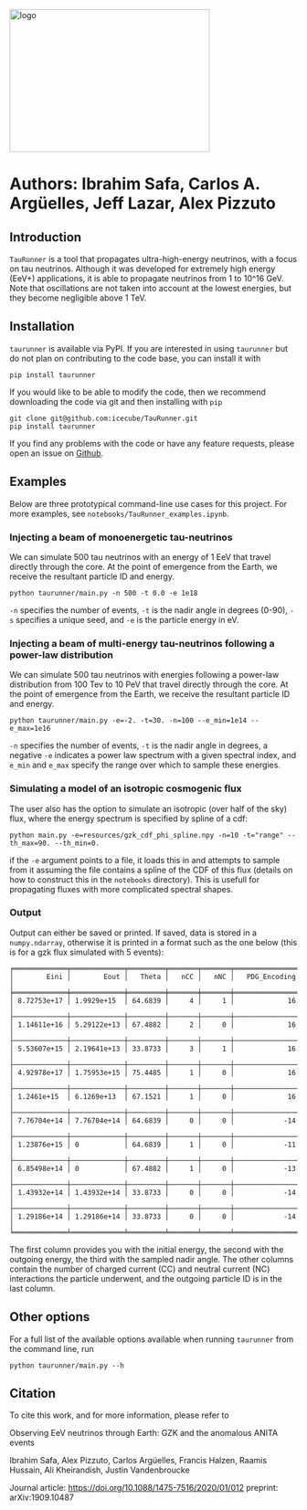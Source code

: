 <img src="https://icecube.wisc.edu/~isafa/TauRunner.jpg" alt="logo"
	title="taurunner logo" width="350" height="250" />
 

Authors: Ibrahim Safa, Carlos A. Argüelles, Jeff Lazar, Alex Pizzuto
=======

## Introduction

`TauRunner` is a tool that propagates ultra-high-energy neutrinos, with a focus on tau neutrinos. Although it was developed for extremely high energy (EeV+) applications, it is able to propagate neutrinos from 1 to 10^16 GeV. Note that oscillations are not taken into account at the lowest energies, but they become negligible above 1 TeV.   

## Installation

`taurunner` is available via PyPI. If you are interested in using `taurunner` but do not plan on contributing to the code base, you can install it with
```console
pip install taurunner
```

If you would like to be able to modify the code, then we recommend downloading the code via git and then installing with `pip`
```console
git clone git@github.com:icecube/TauRunner.git
pip install taurunner
```

If you find any problems with the code or have any feature requests, please open an issue on [Github](https://github.com/icecube/TauRunner/issues).

## Examples
Below are three prototypical command-line use cases for this project. For more examples, see `notebooks/TauRunner_examples.ipynb`.

### Injecting a beam of monoenergetic tau-neutrinos
We can simulate 500 tau neutrinos with an energy of 1 EeV that travel directly through the core. At the point of emergence from the Earth, we receive the resultant particle ID and energy.
```console
python taurunner/main.py -n 500 -t 0.0 -e 1e18
```
`-n` specifies the number of events, `-t` is the nadir angle in degrees (0-90), `-s` specifies a unique seed, and `-e` is the particle energy in eV. 

### Injecting a beam of multi-energy tau-neutrinos following a power-law distribution

We can simulate 500 tau neutrinos with energies following a power-law distribution from 100 Tev to 10 PeV that travel directly through the core. At the point of emergence from the Earth, we receive the resultant particle ID and energy.
```console
python taurunner/main.py -e=-2. -t=30. -n=100 --e_min=1e14 --e_max=1e16
```
`-n` specifies the number of events, `-t` is the nadir angle in degrees, a negative `-e` indicates a power law spectrum with a given spectral index, and `e_min` and `e_max` specify the range over which to sample these energies.

### Simulating a model of an isotropic cosmogenic flux
The user also has the option to simulate an isotropic (over half of the sky) flux, where the energy spectrum is specified by spline of a cdf:
```console
python main.py -e=resources/gzk_cdf_phi_spline.npy -n=10 -t="range" --th_max=90. --th_min=0.
```
if the `-e` argument points to a file, it loads this in and attempts to sample from it assuming the file contains a spline of the CDF of this flux (details on how to construct this in the `notebooks` directory). This is usefull for propagating fluxes with more complicated spectral shapes. 

### Output
Output can either be saved or printed. If saved, data is stored in a `numpy.ndarray`, otherwise it is printed in a format such as the one below (this is for a gzk flux simulated with 5 events):
```console
╒═════════════╤═════════════╤═════════╤═══════╤═══════╤════════════════╕
│        Eini │        Eout │   Theta │   nCC │   nNC │   PDG_Encoding │
╞═════════════╪═════════════╪═════════╪═══════╪═══════╪════════════════╡
│ 8.72753e+17 │ 1.9929e+15  │ 64.6839 │     4 │     1 │             16 │
├─────────────┼─────────────┼─────────┼───────┼───────┼────────────────┤
│ 1.14611e+16 │ 5.29122e+13 │ 67.4882 │     2 │     0 │             16 │
├─────────────┼─────────────┼─────────┼───────┼───────┼────────────────┤
│ 5.53607e+15 │ 2.19641e+13 │ 33.8733 │     3 │     1 │             16 │
├─────────────┼─────────────┼─────────┼───────┼───────┼────────────────┤
│ 4.92978e+17 │ 1.75953e+15 │ 75.4485 │     1 │     0 │             16 │
├─────────────┼─────────────┼─────────┼───────┼───────┼────────────────┤
│ 1.2461e+15  │ 6.1269e+13  │ 67.1521 │     1 │     0 │             16 │
├─────────────┼─────────────┼─────────┼───────┼───────┼────────────────┤
│ 7.76704e+14 │ 7.76704e+14 │ 64.6839 │     0 │     0 │            -14 │
├─────────────┼─────────────┼─────────┼───────┼───────┼────────────────┤
│ 1.23876e+15 │ 0           │ 64.6839 │     1 │     0 │            -11 │
├─────────────┼─────────────┼─────────┼───────┼───────┼────────────────┤
│ 6.85498e+14 │ 0           │ 67.4882 │     1 │     0 │            -13 │
├─────────────┼─────────────┼─────────┼───────┼───────┼────────────────┤
│ 1.43932e+14 │ 1.43932e+14 │ 33.8733 │     0 │     0 │            -14 │
├─────────────┼─────────────┼─────────┼───────┼───────┼────────────────┤
│ 1.29186e+14 │ 1.29186e+14 │ 33.8733 │     0 │     0 │            -14 │
╘═════════════╧═════════════╧═════════╧═══════╧═══════╧════════════════╛
```
The first column provides you with the initial energy, the second with the outgoing energy, the third with the sampled nadir angle. The other columns contain the number of charged current (CC) and neutral current (NC) interactions the particle underwent, and the outgoing particle ID is in the last column.

## Other options
For a full list of the available options available when running `taurunner` from the command line, run
```console
python taurunner/main.py --h
```

## Citation

To cite this work, and for more information, please refer to

Observing EeV neutrinos through Earth: GZK and the anomalous ANITA events

Ibrahim Safa, Alex Pizzuto, Carlos Argüelles, Francis Halzen, Raamis Hussain, Ali Kheirandish, Justin Vandenbroucke

Journal article: https://doi.org/10.1088/1475-7516/2020/01/012
preprint: arXiv:1909.10487

